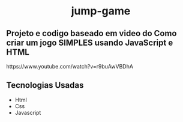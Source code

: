 <h1 align="center">jump-game</h1>
<h2>Projeto e codigo baseado em video do Como criar um jogo SIMPLES usando JavaScript e HTML</h2>
<link>https://www.youtube.com/watch?v=r9buAwVBDhA</link>
<h2>Tecnologias Usadas</h2>
<ul> 
  <li>Html</li>
  <li>Css</li>
  <li>Javascript</li>
</ul>
  

